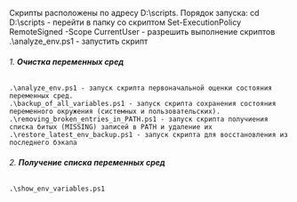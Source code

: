 Скрипты расположены по адресу D:\scripts.
Порядок запуска:
	cd D:\scripts - перейти в папку со скриптом
	Set-ExecutionPolicy RemoteSigned -Scope CurrentUser - разрешить выполнение скриптов
	.\analyze_env.ps1 - запустить скрипт
###### 1. **Очистка переменных сред**
	.\analyze_env.ps1 - запуск скрипта первоначальной оценки состояния переменных сред.
	.\backup_of_all_variables.ps1 - запуск скрипта cохранения состояния переменного окружения (системных и пользовательских).
	.\removing_broken_entries_in_PATH.ps1 - запуск скрипта получиения списка битых (MISSING) записей в PATH и удаление их
	.\restore_latest_env_backup.ps1 - запуск скрипта для восстановления из последнего бэкапа
###### 2. **Получение списка переменных сред** 
	.\show_env_variables.ps1 